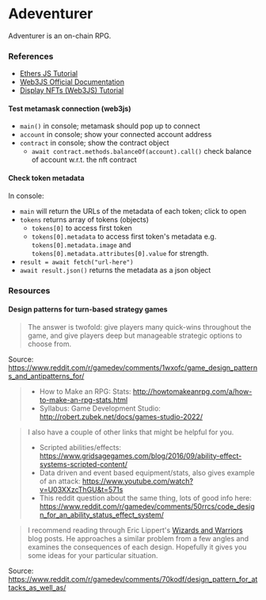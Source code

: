 # Adeventurer

Adventurer is an on-chain RPG.

### References

- [Ethers JS Tutorial](https://youtu.be/_gdfX2mPgRc)
- [Web3JS Official Documentation](https://github.com/web3/web3.js/blob/1.x/README.md)
- [Display NFTs (Web3JS) Tutorial](https://youtu.be/7P2nnpU-HoQ)

#### Test metamask connection (web3js)
- `main()` in console; metamask should pop up to connect
- `account` in console; show your connected account address
- `contract` in console; show the contract object
    - `await contract.methods.balanceOf(account).call()` check balance of account w.r.t. the nft contract

#### Check token metadata
In console:
- `main` will return the URLs of the metadata of each token; click to open
- `tokens` returns array of tokens (objects)
    - `tokens[0]` to access first token
    - `tokens[0].metadata` to access first token's metadata e.g. `tokens[0].metadata.image` and `tokens[0].metadata.attributes[0].value` for strength.
- `result = await fetch("url-here")`
- `await result.json()` returns the metadata as a json object

### Resources

#### Design patterns for turn-based strategy games

> The answer is twofold: give players many quick-wins throughout the game, and give players deep but manageable strategic options to choose from.

Source: https://www.reddit.com/r/gamedev/comments/1wxofc/game_design_patterns_and_antipatterns_for/

> - How to Make an RPG: Stats: http://howtomakeanrpg.com/a/how-to-make-an-rpg-stats.html
> - Syllabus: Game Development Studio: http://robert.zubek.net/docs/games-studio-2022/

> I also have a couple of other links that might be helpful for you.
> - Scripted abilities/effects: https://www.gridsagegames.com/blog/2016/09/ability-effect-systems-scripted-content/
> - Data driven and event based equipment/stats, also gives example of an attack: https://www.youtube.com/watch?v=U03XXzcThGU&t=571s
> - This reddit question about the same thing, lots of good info here: https://www.reddit.com/r/gamedev/comments/50rrcs/code_design_for_an_ability_status_effect_system/

> I recommend reading through Eric Lippert's [Wizards and Warriors](https://ericlippert.com/2015/04/27/wizards-and-warriors-part-one/) blog posts. He approaches a similar problem from a few angles and examines the consequences of each design. Hopefully it gives you some ideas for your particular situation.

Source: https://www.reddit.com/r/gamedev/comments/70kodf/design_pattern_for_attacks_as_well_as/